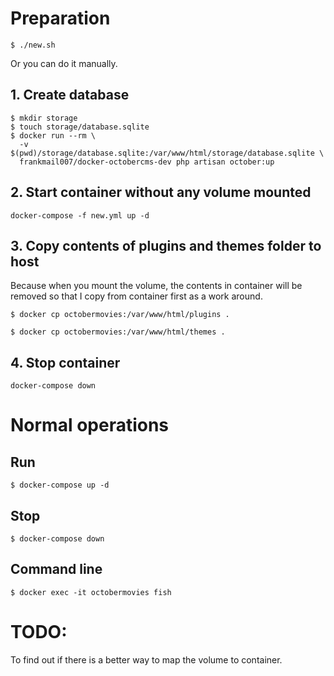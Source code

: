 # Preparation

```
$ ./new.sh
```

Or you can do it manually.

## 1. Create database
```
$ mkdir storage
$ touch storage/database.sqlite
$ docker run --rm \
  -v $(pwd)/storage/database.sqlite:/var/www/html/storage/database.sqlite \
  frankmail007/docker-octobercms-dev php artisan october:up
```

## 2. Start container without any volume mounted
```
docker-compose -f new.yml up -d
```

## 3. Copy contents of plugins and themes folder to host

Because when you mount the volume, the contents in container will be removed so that I copy from container first as a work around.

```
$ docker cp octobermovies:/var/www/html/plugins .
```

```
$ docker cp octobermovies:/var/www/html/themes .
```

## 4. Stop container
```
docker-compose down
```

# Normal operations

## Run
```
$ docker-compose up -d
```

## Stop
```
$ docker-compose down
```

## Command line
```
$ docker exec -it octobermovies fish 
```

# TODO: 

To find out if there is a better way to map the volume to container.